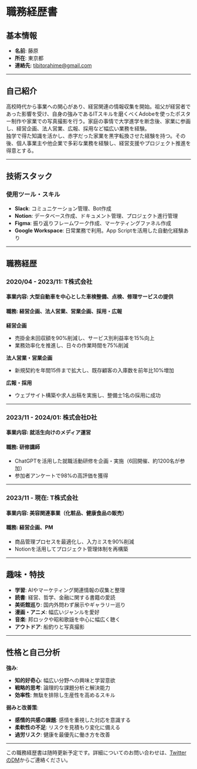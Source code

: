 # 職務経歴書

## 基本情報
- **名前**: 藤原  
- **所在**: 東京都  
- **連絡先**: tibitorahime@gmail.com

---

## 自己紹介

高校時代から事業への関心があり、経営関連の情報収集を開始。祖父が経営者であった影響を受け、自身の強みであるITスキルを磨くべくAdobeを使ったポスター制作や家業での写真撮影を行う。家庭の事情で大学進学を断念後、家業に参画し、経営企画、法人営業、広報、採用など幅広い業務を経験。  
独学で得た知識を活かし、赤字だった家業を黒字転換させた経験を持つ。その後、個人事業主や他企業で多彩な業務を経験し、経営支援やプロジェクト推進を得意とする。  

---

## 技術スタック

### 使用ツール・スキル
- **Slack**: コミュニケーション管理、Bot作成  
- **Notion**: データベース作成、ドキュメント管理、プロジェクト進行管理  
- **Figma**: 振り返りフレームワーク作成、マーケティングファネル作成  
- **Google Workspace**: 日常業務で利用。App Scriptを活用した自動化経験あり  

---

## 職務経歴

### **2020/04 - 2023/11**: T株式会社  
#### 事業内容: 大型自動車を中心とした車検整備、点検、修理サービスの提供  
#### 職務: 経営企画、法人営業、営業企画、採用・広報

**経営企画**
- 売掛金未回収額を90%削減し、サービス別利益率を15%向上  
- 業務効率化を推進し、日々の作業時間を75%削減  

**法人営業・営業企画**  
- 新規契約を年間15件まで拡大し、既存顧客の入庫数を前年比10%増加  

**広報・採用**
- ウェブサイト構築や求人出稿を実施し、整備士1名の採用に成功  

---

### **2023/11 - 2024/01**: 株式会社D社  
#### 事業内容: 就活生向けのメディア運営  
#### 職務: 研修講師  

- ChatGPTを活用した就職活動研修を企画・実施（6回開催、約1200名が参加）  
- 参加者アンケートで98%の高評価を獲得  

---

### **2023/11 - 現在**: T株式会社  
#### 事業内容: 美容関連事業（化粧品、健康食品の販売）  
#### 職務: 経営企画、PM  

- 商品管理プロセスを最適化し、入力ミスを90%削減  
- Notionを活用してプロジェクト管理体制を再構築  

---

## 趣味・特技

- **学習**: AIやマーケティング関連情報の収集と整理  
- **読書**: 経営、哲学、金融に関する書籍の愛読  
- **美術館巡り**: 国内外問わず展示やギャラリー巡り  
- **漫画・アニメ**: 幅広いジャンルを愛好  
- **音楽**: 邦ロックや昭和歌謡を中心に幅広く聴く  
- **アウトドア**: 船釣りと写真撮影  

---

## 性格と自己分析

**強み**:  
- **知的好奇心**: 幅広い分野への興味と学習意欲  
- **戦略的思考**: 論理的な課題分析と解決能力  
- **効率性**: 無駄を排除し生産性を高めるスキル  

**弱みと改善策**:  
- **感情的共感の課題**: 感情を重視した対応を意識する  
- **柔軟性の不足**: リスクを見積もり変化に備える  
- **過労リスク**: 健康を最優先に働き方を改善  

---

この職務経歴書は随時更新予定です。詳細についてのお問い合わせは、[TwitterのDM](https://twitter.com/your_twitter_handle)からご連絡ください。

